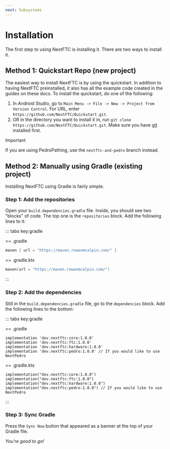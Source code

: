 ```yaml
---
next: Subsystems
---
```


# Installation

The first step to using NextFTC is installing it. There are two ways to install it.

## Method 1: Quickstart Repo (new project)

The easiest way to install NextFTC is by using the quickstart. In addition to having NextFTC preinstalled, it also has
all the example code created in the guides on these docs. To install the quickstart, do one of the following:

1. In Android Studio, go to `Main Menu -> File -> New -> Project from Version Control`. For URL, enter
   `https://github.com/NextFTC/Quickstart.git`.
2. OR in the directory you want to install it in, run `git clone https://github.com/NextFTC/Quickstart.git`.
   Make
   sure you have [git](https://git-scm.com/) installed first.

> [!IMPORTANT]
> If you are using PedroPathing, use the `nextftc-and-pedro` branch instead.

## Method 2: Manually using Gradle (existing project)

Installing NextFTC using Gradle is fairly simple.

### Step 1: Add the repositories

Open your `build.dependencies.gradle` file. Inside, you should see two "blocks" of code. The top one is the
`repositories` block. Add the following lines to it:

::: tabs key:gradle

== .gradle

```groovy
maven { url = "https://maven.rowanmcalpin.com/" }
```

== .gradle.kts

```kotlin
maven(url = "https://maven.rowanmcalpin.com/")
```

:::

### Step 2: Add the dependencies

Still in the `build.dependencies.gradle` file, go to the `dependencies` block. Add the following lines to the bottom:

::: tabs key:gradle

== .gradle

```groovy-vue
implementation 'dev.nextftc:core:1.0.0'
implementation 'dev.nextftc:ftc:1.0.0'
implementation 'dev.nextftc:hardware:1.0.0'
implementation 'dev.nextftc:pedro:1.0.0' // If you would like to use NextPedro
```

== .gradle.kts

```kotlin-vue
implementation("dev.nextftc:core:1.0.0")
implementation("dev.nextftc:ftc:1.0.0")
implementation("dev.nextftc:hardware:1.0.0")
implementation("dev.nextftc:pedro:1.0.0") // If you would like to use NextPedro
```

:::

### Step 3: Sync Gradle

Press the `Sync Now` button that appeared as a banner at the top of your Gradle file.

*You're good to go!*
